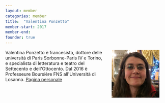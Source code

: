 ```yaml
---
layout: member
categories: member
title:  "Valentina Ponzetto"
member-start: 2017
member-end:
founder: true
---
```


<img alt="profile picture" align="right" width="150" hspace="20" src="/assets/img/profiles/ponzetto_profile_pic.jpg">

Valentina Ponzetto è francesista, dottore delle università di Paris Sorbonne-Paris IV e Torino, e specialista di letteratura e teatro del Settecento e dell'Ottocento.
Dal 2016 è Professeure Boursière FNS all'Università di Losanna.
[Pagina personale](https://unil.academia.edu/ValentinaPonzetto)
